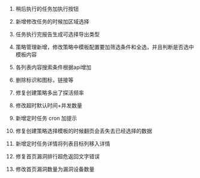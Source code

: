 1. 稍后执行的任务加执行按钮
2. 新增修改任务的时候加区域选择
3. 任务执行完报告生成可选择导出类型
4. 策略管理新增，修改策略中模板配置要加筛选条件和全选，并且判断是否选中模板内容
5. 各列表内容搜索条件根据api增加
6. 删除标识和图标，链接等


1. 修复创建策略多出了探活频率
2. 修改超时默认时间+并发数量
3. 新增定时任务 cron 加提示
4. 修复创建策略选择模板的时候翻页会丢失去已经选择的数据
5. 新增定时任务详情将列表目标列移入详情
6. 修复首页漏洞排行超危返回文字错误
7. 修改首页漏洞数量为漏洞设备数量
